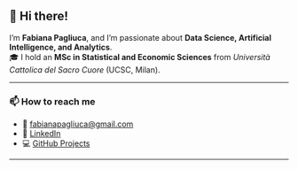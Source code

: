 ## 👋 Hi there!

I’m **Fabiana Pagliuca**, and I’m passionate about **Data Science, Artificial Intelligence, and Analytics**.  
🎓 I hold an **MSc in Statistical and Economic Sciences** from *Università Cattolica del Sacro Cuore* (UCSC, Milan).

---

### 📫 How to reach me
- 📧 [fabianapagliuca@gmail.com](mailto:fabianapagliuca@gmail.com)  
- 💼 [LinkedIn](https://www.linkedin.com/in/fabianapagliuca/)  
- 💻 [GitHub Projects](https://github.com/fabianapagliuca)

---
